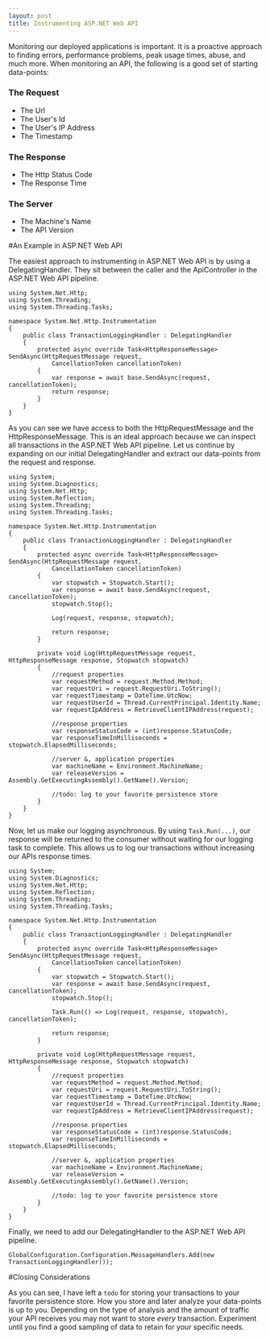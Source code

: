 ```yaml
---
layout: post
title: Instrumenting ASP.NET Web API
---
```


Monitoring our deployed applications is important. It is a proactive approach to finding errors, performance problems, peak usage times, abuse, and much more. When monitoring an API, the following is a good set of starting data-points:

### The Request

* The Url
* The User's Id
* The User's IP Address
* The Timestamp

### The Response

* The Http Status Code
* The Response Time
  
### The Server

* The Machine's Name
* The API Version

#An Example in ASP.NET Web API

The easiest approach to instrumenting in ASP.NET Web API is by using a DelegatingHandler. They sit between the caller and the ApiController in the ASP.NET Web API pipeline.

    using System.Net.Http;
    using System.Threading;
    using System.Threading.Tasks;
    
    namespace System.Net.Http.Instrumentation
    {
        public class TransactionLoggingHandler : DelegatingHandler
        {
            protected async override Task<HttpResponseMessage> SendAsync(HttpRequestMessage request,
                CancellationToken cancellationToken)
            {
                var response = await base.SendAsync(request, cancellationToken);
                return response;
            }
        }
    }

As you can see we have access to both the HttpRequestMessage and the HttpResponseMessage. This is an ideal approach because we can inspect all transactions in the ASP.NET Web API pipeline. Let us continue by expanding on our initial DelegatingHandler and extract our data-points from the request and response.

    using System;
    using System.Diagnostics;
    using System.Net.Http;
    using System.Reflection;
    using System.Threading;
    using System.Threading.Tasks;
    
    namespace System.Net.Http.Instrumentation
    {
        public class TransactionLoggingHandler : DelegatingHandler
        {
            protected async override Task<HttpResponseMessage> SendAsync(HttpRequestMessage request,
                CancellationToken cancellationToken)
            {
                var stopwatch = Stopwatch.Start();
                var response = await base.SendAsync(request, cancellationToken);
                stopwatch.Stop();
                
                Log(request, response, stopwatch);
                
                return response;
            }
            
            private void Log(HttpRequestMessage request, HttpResponseMessage response, Stopwatch stopwatch)
            {
                //request properties
                var requestMethod = request.Method.Method;
                var requestUri = request.RequestUri.ToString();
                var requestTimestamp = DateTime.UtcNow;
                var requestUserId = Thread.CurrentPrincipal.Identity.Name;
                var requestIpAddress = RetrieveClientIPAddress(request);
            
                //response properties
                var responseStatusCode = (int)response.StatusCode;
                var responseTimeInMilliseconds = stopwatch.ElapsedMilliseconds;
            
                //server &, application properties
                var machineName = Environment.MachineName;
                var releaseVersion = Assembly.GetExecutingAssembly().GetName().Version;

                //todo: log to your favorite persistence store
            }
        }
    }

Now, let us make our logging asynchronous. By using `Task.Run(...)`, our response will be returned to the consumer without waiting for our logging task to complete. This allows us to log our transactions without increasing our APIs response times.

    using System;
    using System.Diagnostics;
    using System.Net.Http;
    using System.Reflection;
    using System.Threading;
    using System.Threading.Tasks;
    
    namespace System.Net.Http.Instrumentation
    {
        public class TransactionLoggingHandler : DelegatingHandler
        {
            protected async override Task<HttpResponseMessage> SendAsync(HttpRequestMessage request,
                CancellationToken cancellationToken)
            {
                var stopwatch = Stopwatch.Start();
                var response = await base.SendAsync(request, cancellationToken);
                stopwatch.Stop();
                
                Task.Run(() => Log(request, response, stopwatch), cancellationToken);
                
                return response;
            }
            
            private void Log(HttpRequestMessage request, HttpResponseMessage response, Stopwatch stopwatch)
            {
                //request properties
                var requestMethod = request.Method.Method;
                var requestUri = request.RequestUri.ToString();
                var requestTimestamp = DateTime.UtcNow;
                var requestUserId = Thread.CurrentPrincipal.Identity.Name;
                var requestIpAddress = RetrieveClientIPAddress(request);
            
                //response properties
                var responseStatusCode = (int)response.StatusCode;
                var responseTimeInMilliseconds = stopwatch.ElapsedMilliseconds;
            
                //server &, application properties
                var machineName = Environment.MachineName;
                var releaseVersion = Assembly.GetExecutingAssembly().GetName().Version;

                //todo: log to your favorite persistence store
            }
        }
    }

Finally, we need to add our DelegatingHandler to the ASP.NET Web API pipeline.

    GlobalConfiguration.Configuration.MessageHandlers.Add(new TransactionLoggingHandler());

#Closing Considerations

As you can see, I have left a `todo` for storing your transactions to your favorite persistence store. How you store and later analyze your data-points is up to you. Depending on the type of analysis and the amount of traffic your API receives you may not want to store *every* transaction. Experiment until you find a good sampling of data to retain for your specific needs.